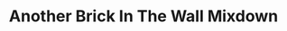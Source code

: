 ---
title: Another Brick In The Wall Mixdown
description: Mixdown of a cover of Another Brick In The Wall by ___.
weight: 10
---